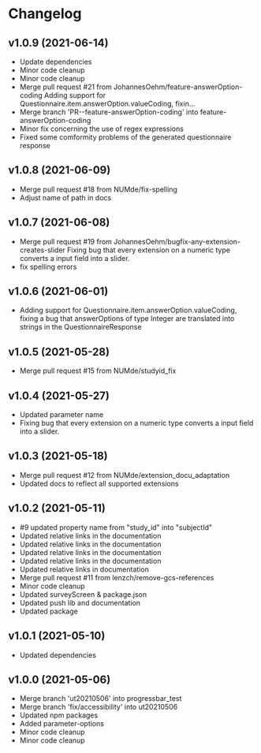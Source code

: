 **Changelog**
==========================================
**v1.0.9 (2021-06-14)**
---------------------------------------------------------------------------
* Update dependencies
* Minor code cleanup
* Minor code cleanup
* Merge pull request #21 from JohannesOehm/feature-answerOption-coding Adding support for Questionnaire.item.answerOption.valueCoding, fixin…
* Merge branch 'PR--feature-answerOption-coding' into feature-answerOption-coding
* Minor fix concerning the use of regex expressions
* Fixed some comformity problems of the generated questionnaire response

**v1.0.8 (2021-06-09)**
---------------------------------------------------------------------------
* Merge pull request #18 from NUMde/fix-spelling
* Adjust name of path in docs

**v1.0.7 (2021-06-08)**
---------------------------------------------------------------------------
* Merge pull request #19 from JohannesOehm/bugfix-any-extension-creates-slider
Fixing bug that every extension on a numeric type converts a input field into a slider.
* fix spelling errors


**v1.0.6 (2021-06-01)**
--------------------------------------------------------------------------
* Adding support for Questionnaire.item.answerOption.valueCoding, fixing a bug that answerOptions of type Integer are translated into strings in the QuestionnaireResponse

**v1.0.5 (2021-05-28)**
--------------------------------------------------------------------------
* Merge pull request #15 from NUMde/studyid_fix

**v1.0.4 (2021-05-27)**
--------------------------------------------------------------------------
* Updated parameter name
* Fixing bug that every extension on a numeric type converts a input field  into a slider.

**v1.0.3 (2021-05-18)**
------------------------------------------------------------------
* Merge pull request \#12 from NUMde\/extension_docu_adaptation
* Updated docs to reflect all supported extensions

**v1.0.2 (2021-05-11)**
-------------------------------------------------------------------
* \#9 updated property name from \"study_id\" into \"subjectId\"
* Updated relative links in the documentation
* Updated relative links in the documentation
* Updated relative links in the documentation
* Updated relative links in the documentation
* Updated relative links in documentation
* Merge pull request #11 from lenzch/remove-gcs-references
* Minor code cleanup
* Updated surveyScreen & package.json
* Updated push lib and documentation
* Updated package

**v1.0.1 (2021-05-10)**
--------------------------------------------------------------
* Updated dependencies

**v1.0.0 (2021-05-06)**
--------------------------------------------------------------
* Merge branch \'ut20210506\' into progressbar_test
* Merge branch \'fix/accessibility\' into ut20210506
* Updated npm packages
* Added parameter-options
* Minor code cleanup
* Minor code cleanup